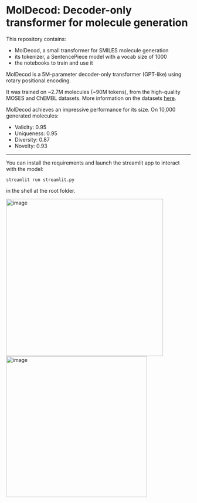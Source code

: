 # MolDecod: Decoder-only transformer for molecule generation

This repository contains:
- MolDecod, a small transformer for SMILES molecule generation
- its tokenizer, a SentencePiece model with a vocab size of 1000
- the notebooks to train and use it

MolDecod is a 5M-parameter decoder-only transformer (GPT-like) using rotary positional encoding.

It was trained on ~2.7M molecules (~90M tokens), from the high-quality MOSES and ChEMBL datasets. More information on the datasets [here](https://tdcommons.ai/generation_tasks/molgen/).

MolDecod achieves an impressive performance for its size.
On 10,000 generated molecules:
- Validity: 0.95
- Uniqueness: 0.95
- Diversity: 0.87
- Novelty: 0.93

___

You can install the requirements and launch the streamlit app to interact with the model:
```
streamlit run streamlit.py
```
in the shell at the root folder.

<img width="428" alt="image" src="https://github.com/user-attachments/assets/1d5d50d4-94b1-47ae-b9d1-147dffe92b3a">

<img width="384" alt="image" src="https://github.com/user-attachments/assets/facafc0d-d4e3-4c65-83d9-04b5d51fd9c7">
